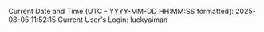 Current Date and Time (UTC - YYYY-MM-DD HH:MM:SS formatted): 2025-08-05 11:52:15
Current User's Login: luckyaiman

